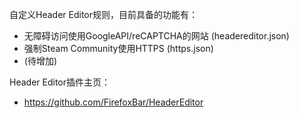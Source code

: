 自定义Header Editor规则，目前具备的功能有：
- 无障碍访问使用GoogleAPI/reCAPTCHA的网站 (headereditor.json)
- 强制Steam Community使用HTTPS (https.json)
- (待增加)

Header Editor插件主页：
- https://github.com/FirefoxBar/HeaderEditor
